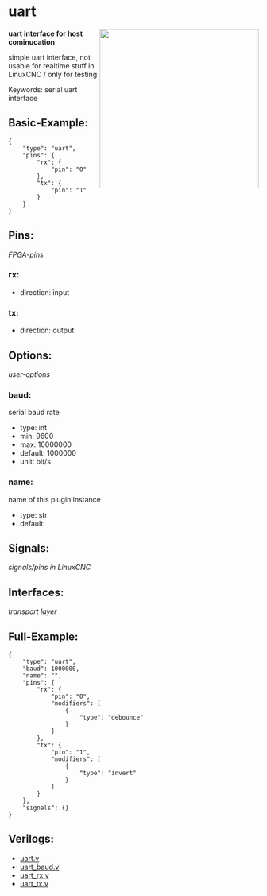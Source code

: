 # uart

<img align="right" width="320" src="image.png">

**uart interface for host cominucation**

simple uart interface, not usable for realtime stuff in LinuxCNC / only for testing

Keywords: serial uart interface

## Basic-Example:
```
{
    "type": "uart",
    "pins": {
        "rx": {
            "pin": "0"
        },
        "tx": {
            "pin": "1"
        }
    }
}
```

## Pins:
*FPGA-pins*
### rx:

 * direction: input

### tx:

 * direction: output


## Options:
*user-options*
### baud:
serial baud rate

 * type: int
 * min: 9600
 * max: 10000000
 * default: 1000000
 * unit: bit/s

### name:
name of this plugin instance

 * type: str
 * default: 


## Signals:
*signals/pins in LinuxCNC*


## Interfaces:
*transport layer*


## Full-Example:
```
{
    "type": "uart",
    "baud": 1000000,
    "name": "",
    "pins": {
        "rx": {
            "pin": "0",
            "modifiers": [
                {
                    "type": "debounce"
                }
            ]
        },
        "tx": {
            "pin": "1",
            "modifiers": [
                {
                    "type": "invert"
                }
            ]
        }
    },
    "signals": {}
}
```

## Verilogs:
 * [uart.v](uart.v)
 * [uart_baud.v](uart_baud.v)
 * [uart_rx.v](uart_rx.v)
 * [uart_tx.v](uart_tx.v)

